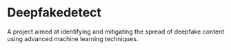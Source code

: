 # Deepfakedetect
A project aimed at identifying and mitigating the spread of deepfake content using advanced machine learning techniques.
